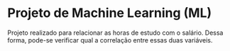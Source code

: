 # Projeto de Machine Learning (ML)

Projeto realizado para relacionar as horas de estudo com o salário. Dessa forma, pode-se verificar qual a correlação entre essas duas variáveis.
